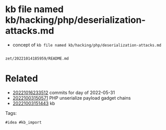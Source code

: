 # kb file named kb/hacking/php/deserialization-attacks.md

- concept of `kb file named kb/hacking/php/deserialization-attacks.md`

```
```

` zet/20221014185959/README.md `

# Related

- [20221016233512](/zet/20221016233512/README.md) commits for day of 2022-05-31
- [20221003150571](/zet/20221003150571/README.md) PHP unserialize payload gadget chains
- [20221003151443](/zet/20221003151443/README.md) kb

Tags:

    #idea #kb_import
